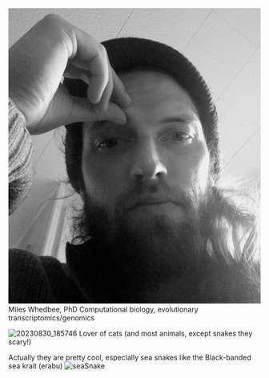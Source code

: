 <div class="page-header">
  <img src="/assets/images/20210412_152015.jpg" alt="Header Image">
</div>
Miles Whedbee, PhD
Computational biology, evolutionary transcriptomics/genomics

![20230830_185746](https://github.com/mileswhedbee/mileswhedbee.github.io/assets/43425455/58a5fe5e-9265-4bf0-8d71-db4e1ea70278)
Lover of cats (and most animals, except snakes they scary!)

Actually they are pretty cool, especially sea snakes like the Black-banded sea krait (erabu)
![seaSnake](https://github.com/mileswhedbee/mileswhedbee.github.io/assets/43425455/c58aced9-68cd-42ff-a6f9-925ce82dbb7b)

